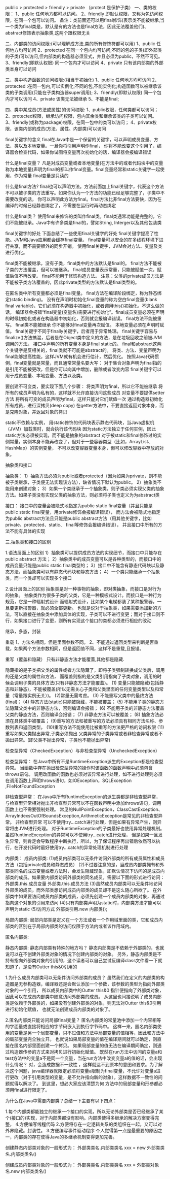 public > protected > friendly > private  （protect 是保护子类）
一、类的权限：
1、public 任何地方都可以访问。
2、friendly 即默认权限，又称为包访问权限，在同一个包可以访问。
备注：类前面还可以用final修饰(表示类不能被继承,当一个类为final类是，默认是有的方法也是final方法，因此无法覆盖他们)、abstract修饰表示抽象类,这两个跟权限无关

二、内部类的访问权限:(可以理解成方法,类的所有修饰符都可以用)
1、public 任何地方均可访问
2、protected 在同一个包内均可访问;不同的包的子类(即外部类的子类)可以访问,但内部类的构造器必须显式，并且必须为public，不然不可见。
3、friendly(即默认权限) 同一个包内才可以访问
4、private 只有该内部类的外部类本身可以访问

三、类中构造函数的访问权限:(相当于初始化)
1、public 任何地方均可访问
2、protected :在同一包内,可以实例化;不同的包,不能实例化;构造函数可以被继承该类的子类调用(只能在子类构造器super调用);
3、friendly(即默认权限) 同一个包内才可以访问
4、private 该类无法被继承
5、不能是final;

四、类中某成员(方法或属性)的访问权限:
1、public权限，任何类都可以访问；
2、protected权限，继承访问权限，包内其余类和继承该类的子类可以访问。
3、friendly(或称为package)权限，在同一包中的类可以访问；
4、private权限，该类内部的成员(方法、属性、内部类)可以访问







final关键字的含义
final在Java中是一个保留的关键字，可以声明成员变量、方法、类以及本地变量。一旦你将引用声明作final，
你将不能改变这个引用了，编译器会检查代码，如果你试图将变量再次初始化的话，编译器会报编译错误

什么是final变量？
凡是对成员变量或者本地变量(在方法中的或者代码块中的变量称为本地变量)声明为final的都叫作final变量。final变量经常和static关键字一起使用，作为常量
final变量是只读的

什么是final方法?
final也可以声明方法。方法前面加上final关键字，代表这个方法不可以被子类的方法重写。如果你认为一个方法的功能已经足够完整了，子类中不需要改变的话，
你可以声明此方法为final。final方法比非final方法要快，因为在编译的时候已经静态绑定了，不需要在运行时再动态绑定

什么是final类？
使用final来修饰的类叫作final类。final类通常功能是完整的，它们不能被继承。Java中有许多类是final的，譬如String, Interger以及其他包装类

final关键字的好处
下面总结了一些使用final关键字的好处
final关键字提高了性能。JVM和Java应用都会缓存final变量。
final变量可以安全的在多线程环境下进行共享，而不需要额外的同步开销。
使用final关键字，JVM会对方法、变量及类进行优化。

final类不能被继承，没有子类，final类中的方法默认是final的。
final方法不能被子类的方法覆盖，但可以被继承。
final成员变量表示常量，只能被赋值一次，赋值后值不再改变。
final不能用于修饰构造方法。
 注意：父类的private成员方法是不能被子类方法覆盖的，因此private类型的方法默认是final类型的。
 
 
在匿名类中所有变量都必须是final变量。
final方法在编译阶段绑定，称为静态绑定(static binding)。
没有在声明时初始化final变量的称为空白final变量(blank final variable)，它们必须在构造器中初始化，或者调用this()初始化。不这么做的话，
编译器会报错“final变量(变量名)需要进行初始化”。final成员变量必须在声明的时候初始化或者在构造器中初始化，否则就会报编译错误。
final方法不能被重写。
final类不能被继承
你不能够对final变量再次赋值。
本地变量必须在声明时赋值。
final关键字不同于finally关键字，后者用于异常处理。
final关键字容易与finalize()方法搞混，后者是在Object类中定义的方法，是在垃圾回收之前被JVM调用的方法。
接口中声明的所有变量本身是final static的。
final和abstract这两个关键字是反相关的，final类就不可能是abstract的。
将类、方法、变量声明为final能够提高性能，这样JVM就有机会进行估计，然后优化。
按照Java代码惯例，final变量就是常量，而且通常常量名要大写：
对于集合对象声明为final指的是引用不能被更改，但是你可以向其中增加，删除或者改变内容
final关键字可以用于成员变量、本地变量、方法以及类。

要创建不可变类，要实现下面几个步骤：
将类声明为final，所以它不能被继承
将所有的成员声明为私有的，这样就不允许直接访问这些成员
对变量不要提供setter方法
将所有可变的成员声明为final，这样只能对它们赋值一次
通过构造器初始化所有成员，进行深拷贝(deep copy)
在getter方法中，不要直接返回对象本身，而是克隆对象，并返回对象的拷贝


static不依赖与实例，
用static修饰的代码块表示静态代码块，当Java虚拟机（JVM）加载类时，就会执行该代码块
因为static方法独立于任何实例，因此static方法必须被实现，而不能是抽象的abstract
对于被static和final修饰过的实例常量，实例本身不能再改变了，但对于一些容器类型（比如，ArrayList、HashMap）的实例变量，
不可以改变容器变量本身，但可以修改容器中存放的对象。


抽象类和接口

抽象类：
1）抽象方法必须为public或者protected（因为如果为private，则不能被子类继承，子类便无法实现该方法），缺省情况下默认为public。
2）抽象类不能用来创建对象；
3）如果一个类继承于一个抽象类，则子类必须实现父类的抽象方法。如果子类没有实现父类的抽象方法，则必须将子类也定义为为abstract类

接口：
接口中的变量会被隐式地指定为public static final变量（并且只能是public static final变量，用private修饰会报编译错误），
而方法会被隐式地指定为public abstract方法且只能是public abstract方法（用其他关键字，比如private、protected、static、 final等修饰会报编译错误），
并且接口中所有的方法不能有具体的实现


三.抽象类和接口的区别

1.语法层面上的区别
1）抽象类可以提供成员方法的实现细节，而接口中只能存在public abstract 方法；
2）抽象类中的成员变量可以是各种类型的，而接口中的成员变量只能是public static final类型的；
3）接口中不能含有静态代码块以及静态方法，而抽象类可以有静态代码块和静态方法；
4）一个类只能继承一个抽象类，而一个类却可以实现多个接口

2.设计层面上的区别
抽象类是对一种事物的抽象，即对类抽象，而接口是对行为的抽象。
抽象类作为很多子类的父类，它是一种模板式设计。而接口是一种行为规范，它是一种辐射式设计
而辐射式设计，比如某个电梯都装了某种报警器，一旦要更新报警器，就必须全部更新。
也就是说对于抽象类，如果需要添加新的方法，可以直接在抽象类中添加具体的实现，子类可以不进行变更；而对于接口则不行，如果接口进行了变更，则所有实现这个接口的类都必须进行相应的改动



继承，多态，封装

重载
1、方法名相同，但是里面参数不同。
2、不能通过返回类型来判断是否重载，如果两个方法参数相同，但是返回值不同，这样不是重载,且报错。

重写（覆盖和隐藏）
只有非静态方法才能覆蓋,其他都是隐藏.

隐藏指的是子类把父类的属性或者方法隐藏了，即将子类强制转换成父类后，调用的还是父类的属性和方法，
而覆盖则指的是父类引用指向了子类对象，调用的时候会调用子类的具体方法(只有非静态方法才能覆蓋)。
(1) 变量只能被隐藏(包括静态和非静态)，不能被覆盖(所以无需关心子类和父类里面的任何变量类型以及和常量（常量跟实例无关）)。
(2)常量无需考虑。
(3) 不能重写父类中的最终方法(final)；
(4) 静态方法(static)只能被隐藏，不能被覆盖；
(5) 不能用子类的静态方法隐藏父类中的非静态方法，否则编译会报错；
(6) 不能用子类的非静态方法覆盖父类的静态方法，否则编译会报错；
(7) 非静态方法可以被覆盖；
(8) 抽象方法必须在具体类中被覆盖；
(9)重写的方法和被重写的方法必须具有相同方法名称、参数列表和返回类型。
(10)重写方法不能使用比被重写的方法更严格的访问权限 
(11)重写如果父类抛出异常,子类必须抛出 父类异常的子类异常或者非检查异常或者不拋出异常。(即父类不抛出异常，子类也不能抛出异常)

检查型异常（CheckedException）与非检查型异常（UncheckedException）

检查型异常：
在Java中所有不是RuntimeException派生的Exception都是检查型异常。
当函数中存在抛出检查型异常的操作时该函数的函数声明中必须包含throws语句。
调用改函数的函数也必须对该异常进行处理，如不进行处理则必须在调用函数上声明throws语句，如IOException，SQLException ,FileNotFoundException

非检查型异常：
在Java中所有RuntimeException的派生类都是非检查型异常，
与检查型异常相对抛出非检查型异常可以不在函数声明中添加throws语句，调用函数上也不需要强制处理。
常见的NullPointException，ClassCastException、ArrayIndexsOutOfBoundsException,ArithmeticException是常见的非检查型异常。
非检查型异常 可以不使用try...catch进行处理，但是如果有异常产生，则异常将由JVM进行处理。
对于RuntimeException的子类最好也使用异常处理机制。虽然RuntimeException的异常可以不使用try...catch进行处理，
但是如果一旦发生异常，则肯定会导致程序中断执行，所以，为了保证程序再出错后依然可以执行，在开发代码时最好使用try...catch的异常处理机制进行处理



内部类：
成员内部类:
(1)成员内部类可以无条件访问外部类的所有成员属性和成员方法（包括private成员和静态成员）
(2)不过要注意的是，当成员内部类拥有和外部类同名的成员变量或者方法时，会发生隐藏现象，即默认情况下访问的是成员内部类的成员。如果要内部类访问外部类的同名成员，需要以下面的形式进行访问：
外部类.this.成员变量
外部类.this.成员方法
(3)虽然成员内部类可以无条件地访问外部类的成员，而外部类想访问成员内部类的成员却不是这么随心所欲了。
在外部类中如果要访问成员内部类的成员，必须先创建一个成员内部类的对象，再通过指向这个对象的引用来访问
(4)只有内部类声明为static时，内部类方法才能可以声明为static
(5)访问方式 外部类引用.new 内部类();

局部内部类:
局部内部类是定义在一个方法或者一个作用域里面的类，它和成员内部类的区别在于局部内部类的访问仅限于方法内或者该作用域内。

匿名内部类:

静态内部类:
静态内部类有特殊的地方吗？
静态内部类是不依赖于外部类的，也就说可以在不创建外部类对象的情况下创建内部类的对象。
另外，静态内部类是不持有指向外部类对象的引用的，这个读者可以自己尝试反编译class文件看一下就知道了，是没有Outter this&0引用的

1.为什么成员内部类可以无条件访问外部类的成员？
虽然我们在定义的内部类的构造器是无参构造器，编译器还是会默认添加一个参数，该参数的类型为指向外部类对象的一个引用，
所以成员内部类中的Outter this&0 指针便指向了外部类对象，因此可以在成员内部类中随意访问外部类的成员。
从这里也间接说明了成员内部类是依赖于外部类的，如果没有创建外部类的对象，则无法对Outter this&0引用进行初始化赋值，
也就无法创建成员内部类的对象了。

2.匿名内部类只能访问局部final变量？
匿名内部类的常量池中添加一个内容相等的字面量或直接将相应的字节码嵌入到执行字节码中。
这样一来，匿名内部类使用的变量是另一个局部变量，只不过值和方法中局部变量的值相等，因此和方法中的局部变量完全独立开。
也就说如果局部变量的值在编译期间就可以确定，则直接在匿名内部里面创建一个拷贝。
如果局部变量的值无法在编译期间确定，则通过构造器传参的方式来对拷贝进行初始化赋值。
既然在run方法中访问的变量a和test方法中的变量a不是同一个变量，当在run方法中改变变量a的值的话，会出现什么情况？
对，会造成数据不一致性 ，这样就达不到原本的意图和要求。为了解决这个问题，java编译器就限定必须将变量a限制为final变量，不允许对变量a进行更改（对于引用类型的变量，是不允许指向新的对象），这样数据不一致性的问题就得以解决了。
到这里，想必大家应该清楚为何 方法中的局部变量和形参都必须用final进行限定了。


为什么在Java中需要内部类？总结一下主要有以下四点：

1.每个内部类都能独立的继承一个接口的实现，所以无论外部类是否已经继承了某个(接口的)实现，对于内部类都没有影响。内部类使得多继承的解决方案变得完整，
4.方便编写线程代码
2.方便将存在一定逻辑关系的类组织在一起，又可以对外界隐藏。封装性。
3.方便编写事件驱动程序
个人觉得第一点是最重要的原因之一，内部类的存在使得Java的多继承机制变得更加完善。

创建静态内部类对象的一般形式为：  外部类类名.内部类类名 xxx = new 外部类类名.内部类类名()

创建成员内部类对象的一般形式为：  外部类类名.内部类类名 xxx = 外部类对象名.new 内部类类名()




